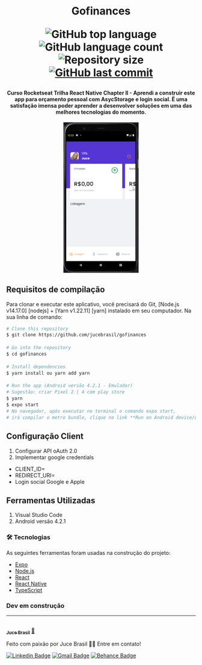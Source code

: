 <h1 align="center">
  Gofinances
<p align="center">
  <img alt="GitHub top language" src="https://img.shields.io/github/languages/top/jucebrasil/gofinances.svg">

  <img alt="GitHub language count" src="https://img.shields.io/github/languages/count/jucebrasil/gofinances.svg">

  <img alt="Repository size" src="https://img.shields.io/github/repo-size/jucebrasil/gofinances.svg">
  <a href="https://github.com/lukemorales/rocketshoes-react-native/commits/master">
    <img alt="GitHub last commit" src="https://img.shields.io/github/last-commit/jucebrasil/gofinances.svg">
  </a>

<h4 align="center" >
Curso Rocketseat Trilha React Native Chapter II - Aprendi a construir este app para orçamento pessoal com AsycStorage e login social.
Ë uma satisfação imensa poder aprender a desenvolver soluções em uma das melhores tecnologias do momento. </h4>
</h1>

<p align="center" >
  <img alt="GitHub top language" src="https://github.com/jucebrasil/gofinances/blob/master/Video-sexta-feira%2C%203%20de%20setembro%20de%202021%201.gif" height="400" width="200">


Requisitos de compilação
------------------

Para clonar e executar este aplicativo, você precisará do Git, [Node.js v14.17.0] [nodejs] + [Yarn v1.22.11] [yarn] instalado em seu computador. Na sua linha de comando:

```bash
# Clone this repository
$ git clone https://github.com/jucebrasil/gofinances

# Go into the repository
$ cd gofinances

# Install dependencies
$ yarn install ou yarn add yarn

# Run the app (Android versão 4.2.1 - Emulador)
# Sugestão: criar Pixel 2 | 4 com play store
$ yarn
$ expo start
# No navegador, após executar no terminal o comando expo start, 
# irá compilar o metro bundle, clique no link **Run on Android device/emulator**
```

Configuração Client
-----------------

  1. Configurar  API oAuth 2.0
  2. Implementar google credentials
   * CLIENT_ID=
   * REDIRECT_URI=
   * Login social Google e Apple

Ferramentas Utilizadas
-----------------

  1. Visual Studio Code
  2. Android versão 4.2.1
  
  ### 🛠 Tecnologias

As seguintes ferramentas foram usadas na construção do projeto:

- [Expo](https://expo.io/)
- [Node.js](https://nodejs.org/en/)
- [React](https://pt-br.reactjs.org/)
- [React Native](https://reactnative.dev/)
- [TypeScript](https://www.typescriptlang.org/)
  
### Dev em construção
---

<a href="https://www.linkedin.com/in/jucebrasil/">
 <img style="border-radius: 50%;" src="https://avatars.githubusercontent.com/u/51772068?v=4" width="100px;" alt=""/>
 <br />
 <sub><b>Juce Brasil</b></sub></a> <a href="https://www.linkedin.com/in/jucebrasil/" title="Rocketseat">🚀</a>


Feito com paixão por Juce Brasil 👋🏽 Entre em contato!

[![Linkedin Badge](https://img.shields.io/badge/-JuceBrasil-blue?style=flat-square&logo=Linkedin&logoColor=white&link=https://www.linkedin.com/in/jucebrasil/)](https://www.linkedin.com/in/jucebrasil/) 
[![Gmail Badge](https://img.shields.io/badge/-jucebrasil.analyst@gmail.com-c14438?style=flat-square&logo=Gmail&logoColor=white&link=mailto:jucebrasil.analyst@gmail.com)](mailto:jucebrasil.analyst@gmail.com)
[![Behance Badge](https://img.shields.io/badge/-JuceDesign-blue?style=flat-square&logo=Behance&logoColor=white&link=https://www.behance.net/jucebrasildesign)](https://www.behance.net/jucebrasildesign)
